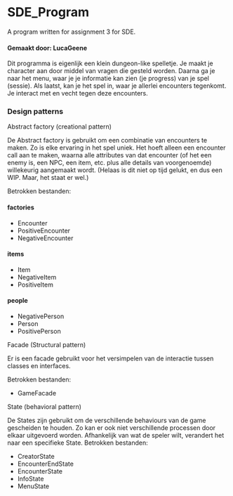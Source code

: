 # SDE_Program
A program written for assignment 3 for SDE.
 #### Gemaakt door: LucaGeene
 
 Dit programma is eigenlijk een klein dungeon-like spelletje. 
 Je maakt je character aan door middel van vragen die gesteld worden. 
 Daarna ga je naar het menu, waar je je informatie kan zien (je progress) van je spel (sessie).
 Als laatst, kan je het spel in, waar je allerlei encounters tegenkomt. Je interact met en vecht tegen deze encounters.
 
 
 ### Design patterns
 Abstract factory (creational pattern)
 
 De Abstract factory is gebruikt om een combinatie van encounters te maken. Zo is elke ervaring in het spel uniek. 
 Het hoeft alleen een encounter call aan te maken, waarna alle attributes van dat encounter (of het een enemy is, een NPC, een item, etc. plus alle details van voorgenoemde) willekeurig aangemaakt wordt.
(Helaas is dit niet op tijd gelukt, en dus een WIP. Maar, het staat er wel.)

Betrokken bestanden:
#### factories
- Encounter
- PositiveEncounter
- NegativeEncounter
#### items
- Item
- NegativeItem
- PositiveItem
#### people
- NegativePerson
- Person
- PositivePerson


Facade (Structural pattern)

Er is een facade gebruikt voor het versimpelen van de interactie tussen classes en interfaces.

Betrokken bestanden:
- GameFacade


State (behavioral pattern)

De States zijn gebruikt om de verschillende behaviours van de game gescheiden te houden. Zo kan er ook niet verschillende processen door elkaar uitgevoerd worden. 
Afhankelijk van wat de speler wilt, verandert het naar een specifieke State.
Betrokken bestanden:
- CreatorState
- EncounterEndState
- EncounterState
- InfoState
- MenuState
